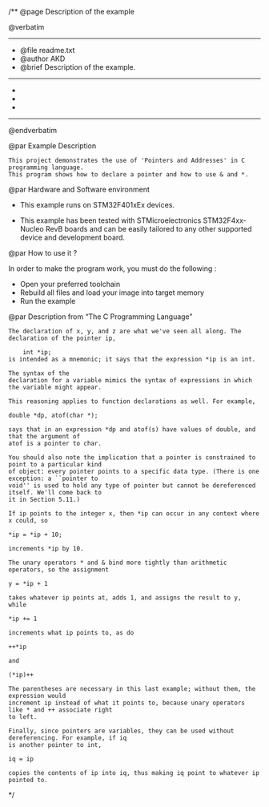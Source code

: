 /**
  @page Description of the example
  
  @verbatim
  ******************************************************************************
  * @file    readme.txt 
  * @author  AKD
  * @brief   Description of the example.
  ******************************************************************************
  *
  *
  *
  ******************************************************************************
  @endverbatim

@par Example Description

	This project demonstrates the use of 'Pointers and Addresses' in C programming language.
	This program shows how to declare a pointer and how to use & and *.
	

@par Hardware and Software environment  

  - This example runs on STM32F401xEx devices.
    
  - This example has been tested with STMicroelectronics STM32F4xx-Nucleo RevB 
    boards and can be easily tailored to any other supported device 
    and development board.

@par How to use it ? 

In order to make the program work, you must do the following :
 - Open your preferred toolchain 
 - Rebuild all files and load your image into target memory
 - Run the example

@par Description from “The C Programming Language” 

	The declaration of x, y, and z are what we've seen all along. The declaration of the pointer ip,

		int *ip;
	is intended as a mnemonic; it says that the expression *ip is an int.
	
	The syntax of the
	declaration for a variable mimics the syntax of expressions in which the variable might appear.

	This reasoning applies to function declarations as well. For example,

	double *dp, atof(char *);
	
	says that in an expression *dp and atof(s) have values of double, and that the argument of
	atof is a pointer to char.
	
	You should also note the implication that a pointer is constrained to point to a particular kind
	of object: every pointer points to a specific data type. (There is one exception: a ``pointer to
	void'' is used to hold any type of pointer but cannot be dereferenced itself. We'll come back to
	it in Section 5.11.)

	If ip points to the integer x, then *ip can occur in any context where x could, so

	*ip = *ip + 10;

	increments *ip by 10.

	The unary operators * and & bind more tightly than arithmetic operators, so the assignment

	y = *ip + 1

	takes whatever ip points at, adds 1, and assigns the result to y, while

	*ip += 1

	increments what ip points to, as do

	++*ip

	and

	(*ip)++

	The parentheses are necessary in this last example; without them, the expression would
	increment ip instead of what it points to, because unary operators like * and ++ associate right
	to left.

	Finally, since pointers are variables, they can be used without dereferencing. For example, if iq
	is another pointer to int,

	iq = ip

	copies the contents of ip into iq, thus making iq point to whatever ip pointed to.


 */
